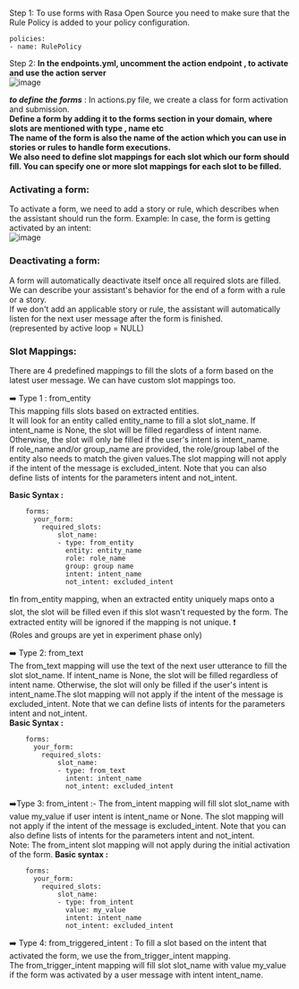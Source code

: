 Step 1: To use forms with Rasa Open Source you need to make sure that the Rule Policy is added to your policy configuration.  

    policies:
    - name: RulePolicy 
    
Step 2: **In the endpoints.yml, uncomment the action endpoint , to activate and use the action server**  
![image](https://user-images.githubusercontent.com/64036955/123055825-e8d2b900-d423-11eb-93e7-d63f78305ad6.png)

**_to define the forms_** : In actions.py file, we create a class for form activation and submission.  
**Define a form by adding it to the forms section in your domain, where slots are mentioned with type , name etc**    
**The name of the form is also the name of the action which you can use in stories or rules to handle form executions.**    
**We also need to define slot mappings for each slot which our form should fill. You can specify one or more slot mappings for each slot to be filled.**


### Activating a form:  
To activate a form, we need to add a story or rule, which describes when the assistant should run the form. 
Example: In case, the form is getting activated by an intent:  
![image](https://user-images.githubusercontent.com/64036955/123062679-613c7880-d42a-11eb-8726-5cf1b8645fd0.png)

### Deactivating a form: 
A form will automatically deactivate itself once all required slots are filled.  
We can describe your assistant's behavior for the end of a form with a rule or a story.   
If we don't add an applicable story or rule, the assistant will automatically listen for the next user message after the form is finished.  
(represented by active loop = NULL)


### Slot Mappings:  
There are 4 predefined mappings to fill the slots of a form based on the latest user message. We can have custom slot mappings too.  

➡️ Type 1 : from_entity  
This mapping fills slots based on extracted entities.  
 It will look for an entity called entity_name to fill a slot slot_name. If intent_name is None, the slot will be filled regardless of intent name. Otherwise, the slot will only be filled if the user's intent is intent_name.  
 If role_name and/or group_name are provided, the role/group label of the entity also needs to match the given values.The slot mapping will not apply if the intent of the message is excluded_intent. Note that you can also define lists of intents for the parameters intent and not_intent.    
 
 
 
 **Basic Syntax :**  
   
        forms:
          your_form:
            required_slots:
                slot_name:
                - type: from_entity
                  entity: entity_name
                  role: role_name
                  group: group name
                  intent: intent_name
                  not_intent: excluded_intent  
                  
❗In from_entity mapping, when an extracted entity uniquely maps onto a slot, the slot will be filled even if this slot wasn't requested by the form. The extracted entity will be ignored if the mapping is not unique. ❗    
(Roles and groups are yet in experiment phase only)

➡️ Type 2: from_text  
The from_text mapping will use the text of the next user utterance to fill the slot slot_name. If intent_name is None, the slot will be filled regardless of intent name. Otherwise, the slot will only be filled if the user's intent is intent_name.The slot mapping will not apply if the intent of the message is excluded_intent. Note that we can define lists of intents for the parameters intent and not_intent.  
**Basic Syntax :**  

        forms:
          your_form:
            required_slots:
                slot_name:
                - type: from_text
                  intent: intent_name
                  not_intent: excluded_intent
                  
➡️Type 3: from_intent :-
The from_intent mapping will fill slot slot_name with value my_value if user intent is intent_name or None. The slot mapping will not apply if the intent of the message is excluded_intent. Note that you can also define lists of intents for the parameters intent and not_intent.  
Note: The from_intent slot mapping will not apply during the initial activation of the form.
**Basic syntax :**

        forms:
          your_form:
            required_slots:
                slot_name:
                - type: from_intent
                  value: my_value
                  intent: intent_name
                  not_intent: excluded_intent
                  
➡️ Type 4: from_triggered_intent :
To fill a slot based on the intent that activated the form, we use the from_trigger_intent mapping.  
The from_trigger_intent mapping will fill slot slot_name with value my_value if the form was activated by a user message with intent intent_name. 

